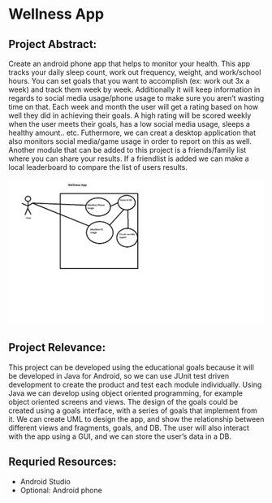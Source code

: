 # Wellness App

## Project Abstract:
Create an android phone app that helps to monitor your health. This app tracks your daily sleep count, work out frequency, weight, and work/school hours. You can set goals that you want to accomplish (ex: work out 3x a week) and track them week by week. Additionally it will keep information in regards to social media usage/phone usage to make sure you aren’t wasting time on that. Each week and month the user will get a rating based on how well they did in achieving their goals. A high rating will be scored weekly when the user meets their goals, has a low social media usage, sleeps a healthy amount.. etc. Futhermore, we can creat a desktop application that also monitors social media/game usage in order to report on this as well. Another module that can be added to this project is a friends/family list where you can share your results. If a friendlist is added we can make a local leaderboard to compare the list of users results.


![Use Case Image](Diagram.png)

## Project Relevance:
This project can be developed using the educational goals because it will be developed in Java for Android, so we can use JUnit test driven development to create the product and test each module individually. Using Java we can develop using object oriented programming, for example object oriented screens and views. The design of the goals could be created using a goals interface, with a series of goals that implement from it. We can create UML to design the app, and show the relationship between different views and fragments, goals, and DB. The user will also interact with the app using a GUI, and we can store the user’s data in a DB.

## Requried Resources:
- Android Studio
- Optional: Android phone
